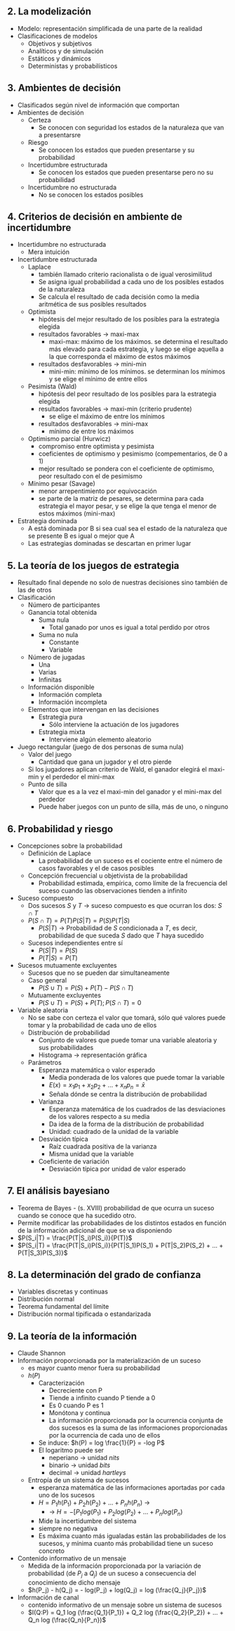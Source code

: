 ## 2. La modelización
- Modelo: representación simplificada de una parte de la realidad
- Clasificaciones de modelos
	- Objetivos y subjetivos
	- Analíticos y de simulación
	- Estáticos y dinámicos
	- Deterministas y probabilísticos
## 3. Ambientes de decisión
- Clasificados según nivel de información que comportan
- Ambientes de decisión
	- Certeza
		- Se conocen con seguridad los estados de la naturaleza que van a presentarsre
	- Riesgo
		- Se conocen los estados que pueden presentarse y su probabilidad
	- Incertidumbre estructurada
		- Se conocen los estados que pueden presentarse pero no su probabilidad
	- Incertidumbre no estructurada
		- No se conocen los estados posibles
## 4. Criterios de decisión en ambiente de incertidumbre
- Incertidumbre no estructurada
	- Mera intuición
- Incertidumbre estructurada
	- Laplace
		- también llamado criterio racionalista o de igual verosimilitud
		- Se asigna igual probabilidad a cada uno de los posibles estados de la naturaleza
		- Se calcula el resultado de cada decisión como la media aritmética de sus posibles resultados
	- Optimista
		- hipótesis del mejor resultado de los posibles para la estrategia elegida
		- resultados favorables -> maxi-max 
			- maxi-max: máximo de los máximos. se determina el resultado más elevado para cada estrategia, y luego se elige aquella a la que corresponda el máximo de estos máximos
		- resultados desfavorables -> mini-min
			- mini-min: mínimo de los mínimos. se determinan los mínimos y se elige el mínimo de entre ellos
	- Pesimista (Wald)
		- hipótesis del peor resultado de los posibles para la estrategia elegida
		- resultados favorables -> maxi-min (criterio prudente)
			- se elige el máximo de entre los mínimos
		- resultados desfavorables -> mini-max
			- mínimo de entre los máximos
	- Optimismo parcial (Hurwicz)
		- compromiso entre optimista y pesimista
		- coeficientes de optimismo y pesimismo (compementarios, de 0 a 1)
		- mejor resultado se pondera con el coeficiente de optimismo, peor resultado con el de pesimismo
	- Mínimo pesar (Savage)
		- menor arrepentimiento por equivocación
		- se parte de la matriz de pesares, se determina para cada estrategia el mayor pesar, y se elige la que tenga el menor de estos máximos (mini-max)
- Estrategia dominada
	- A está dominada por B si sea cual sea el estado de la naturaleza que se presente B es igual o mejor que A
	- Las estrategias dominadas se descartan en primer lugar
## 5. La teoría de los juegos de estrategia
- Resultado final depende no solo de nuestras decisiones sino también de las de otros
- Clasificación
	- Número de participantes
	- Ganancia total obtenida
		- Suma nula
			- Total ganado por unos es igual a total perdido por otros
		- Suma no nula
			- Constante
			- Variable
	- Número de jugadas
		- Una
		- Varias
		- Infinitas
	- Información disponible
		- Información completa
		- Información incompleta
	- Elementos que intervengan en las decisiones
		- Estrategia pura
			- Sólo interviene la actuación de los jugadores
		- Estrategia mixta
			- Interviene algún elemento aleatorio
- Juego rectangular (juego de dos personas de suma nula)
	- Valor del juego
		- Cantidad que gana un jugador y el otro pierde
	- Si los jugadores aplican criterio de Wald, el ganador elegirá el maxi-min y el perdedor el mini-max
	- Punto de silla
		- Valor que es a la vez el maxi-min del ganador y el mini-max del perdedor
		- Puede haber juegos con un punto de silla, más de uno, o ninguno
## 6. Probabilidad y riesgo
- Concepciones sobre la probabilidad
	- Definición de Laplace
		- La probabilidad de un suceso es el cociente entre el número de casos favorables y el de casos posibles
	- Concepción frecuencial u objetivista de la probabilidad
		- Probabilidad estimada, empírica, como límite de la frecuencia del suceso cuando las observaciones tienden a infinito
- Suceso compuesto
	- Dos sucesos $S$ y $T$ -> suceso compuesto es que ocurran los dos: $S \cap T$ 
	- $P(S \cap T) = P(T)P(S|T) = P(S)P(T|S)$
		- $P(S|T)$ -> Probabilidad de $S$ condicionada a $T$, es decir, probabilidad de que suceda $S$ dado que $T$ haya sucedido
	- Sucesos independientes entre sí
		- $P(S|T) = P(S)$
		- $P(T|S) = P(T)$
- Sucesos mutuamente excluyentes
	- Sucesos que no se pueden dar simultaneamente
	- Caso general
		- $P(S \cup T) = P(S) + P(T) - P(S \cap T)$ 
	- Mutuamente excluyentes
		- $P(S \cup T) = P(S) + P(T); P(S \cap T) = 0$ 
- Variable aleatoria
	- No se sabe con certeza el valor que tomará, sólo qué valores puede tomar y la probabilidad de cada uno de ellos
	- Distribución de probabilidad
		- Conjunto de valores que puede tomar una variable aleatoria y sus probabilidades
		- Histograma -> representación gráfica
	- Parámetros
		- Esperanza matemática o valor esperado
			- Media ponderada de los valores que puede tomar la variable
			- $E(x) = x_1 p_1 + x_2 p_2 + ... + x_n p_n = \bar{x}$
			- Señala dónde se centra la distribución de probabilidad
		- Varianza
			- Esperanza matemática de los cuadrados de las desviaciones de los valores respecto a su media
			- Da idea de la forma de la distribución de probabilidad
			- Unidad: cuadrado de la unidad de la variable
		- Desviación típica
			- Raíz cuadrada positiva de la varianza
			- Misma unidad que la variable
		- Coeficiente de variación
			- Desviación típica por unidad de valor esperado
## 7. El análisis bayesiano
- Teorema de Bayes - (s. XVIII) probabilidad de que ocurra un suceso cuando se conoce que ha sucedido otro. 
- Permite modificar las probabilidades de los distintos estados en función de la información adicional de que se va disponiendo
- $P(S_i|T) = \frac{P(T|S_i)P(S_i)}{P(T)}$
- $P(S_i|T) = \frac{P(T|S_i)P(S_i)}{P(T|S_1)P(S_1) + P(T|S_2)P(S_2) + ... + P(T|S_3)P(S_3)}$
## 8. La determinación del grado de confianza
- Variables discretas y continuas
- Distribución normal
- Teorema fundamental del límite
- Distribución normal tipificada o estandarizada
## 9. La teoría de la información
- Claude Shannon
- Información proporcionada por la materialización de un suceso 
	- es mayor cuanto menor fuera su probabilidad
	- $h(P)$
		- Caracterización
			- Decreciente con P
			- Tiende a infinito cuando P tiende a 0
			- Es 0 cuando P es 1
			- Monótona y continua
			- La información proporcionada por la ocurrencia conjunta de dos sucesos es la suma de las informaciones proporcionadas por la ocurrencia de cada uno de ellos
		- Se induce: $h(P) = log \frac{1}{P} = -log P$
		- El logaritmo puede ser
			- neperiano -> unidad *nits*
			- binario -> unidad *bits*
			- decimal -> unidad *hartleys*	
	- Entropía de un sistema de sucesos
		- esperanza matemática de las informaciones aportadas por cada uno de los sucesos
		- $H = P_1 h(P_1) + P_2 h(P_2) + ... + P_n h(P_n)$ ->
			- -> $H = -[P_1 log(P_1) + P_2 log(P_2) + ... + P_n log(P_n)$ 
		- Mide la incertidumbre del sistema
		- siempre no negativa
		- Es máxima cuanto más igualadas están las probabilidades de los sucesos, y mínima cuanto más probabilidad tiene un suceso concreto
- Contenido informativo de un mensaje
	- Medida de la información proporcionada por la variación de probabilidad (de $P_j$ a $Q_j$) de un suceso a consecuencia del conocimiento de dicho mensaje
	- $h(P_j) - h(Q_j) = - log(P_j) + log(Q_j) = log (\frac{Q_j}{P_j})$ 
- Información de canal
	- contenido informativo de un mensaje sobre un sistema de sucesos
	- $I(Q:P) = Q_1 log (\frac{Q_1}{P_1}) + Q_2 log (\frac{Q_2}{P_2}) + ... + Q_n log (\frac{Q_n}{P_n})$
